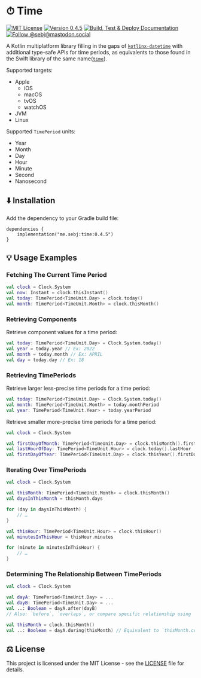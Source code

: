 # ⏱ Time

[![MIT License](https://img.shields.io/github/license/sebj/time?color=lightgray)](LICENSE)
[![Version 0.4.5](https://img.shields.io/github/v/release/sebj/time)](https://github.com/sebj/time/releases)
[![Build, Test & Deploy Documentation](https://github.com/sebj/time/workflows/Build%2C%20Test%20and%20Deploy%20Documentation/badge.svg)](https://github.com/sebj/time/actions/workflows/build-test-documentation.yaml)
[![Follow @sebj@mastodon.social](https://img.shields.io/mastodon/follow/000921252?domain=https%3A%2F%2Fmastodon.social&style=plastic)](https://mastodon.social/@sebj)

A Kotlin multiplatform library filling in the gaps of [`kotlinx-datetime`](https://github.com/Kotlin/kotlinx-datetime) with additional type-safe APIs for time periods, as equivalents to those found in the Swift library of the same name([`time`](https://github.com/davedelong/time)).

Supported targets:
* Apple
  * iOS
  * macOS
  * tvOS
  * watchOS
* JVM
* Linux

Supported `TimePeriod` units:
* Year
* Month
* Day
* Hour
* Minute
* Second
* Nanosecond

## ⬇️ Installation

Add the dependency to your Gradle build file:
```
dependencies {
    implementation("me.sebj:time:0.4.5")
}
```

## 💡 Usage Examples

### Fetching The Current Time Period

```kotlin
val clock = Clock.System
val now: Instant = clock.thisInstant()
val today: TimePeriod<TimeUnit.Day> = clock.today()
val month: TimePeriod<TimeUnit.Month> = clock.thisMonth()
```

### Retrieving Components

Retrieve component values for a time period:
```kotlin
val today: TimePeriod<TimeUnit.Day> = Clock.System.today()
val year = today.year // Ex: 2022
val month = today.month // Ex: APRIL
val day = today.day // Ex: 18
```

### Retrieving TimePeriods

Retrieve larger less-precise time periods for a time period:
```kotlin
val today: TimePeriod<TimeUnit.Day> = Clock.System.today()
val month: TimePeriod<TimeUnit.Month> = today.monthPeriod
val year: TimePeriod<TimeUnit.Year> = today.yearPeriod
```

Retrieve smaller more-precise time periods for a time period:
```kotlin
val clock = Clock.System

val firstDayOfMonth: TimePeriod<TimeUnit.Day> = clock.thisMonth().firstDay
val lastHourOfDay: TimePeriod<TimeUnit.Hour> = clock.today().lastHour
val firstDayOfYear: TimePeriod<TimeUnit.Day> = clock.thisYear().firstDay
```

### Iterating Over TimePeriods

```kotlin
val clock = Clock.System

val thisMonth: TimePeriod<TimeUnit.Month> = clock.thisMonth()
val daysInThisMonth = thisMonth.days

for (day in daysInThisMonth) {
    // …
}

val thisHour: TimePeriod<TimeUnit.Hour> = clock.thisHour()
val minutesInThisHour = thisHour.minutes

for (minute in minutesInThisHour) {
    // …
}
```

### Determining The Relationship Between TimePeriods

```kotlin
val clock = Clock.System

val dayA: TimePeriod<TimeUnit.Day> = ...
val dayB: TimePeriod<TimeUnit.Day> = ...
val ..: Boolean = dayA.after(dayB)
// Also: `before`, `overlaps`, or compare specific relationship using `relation` (see Relations.kt)

val thisMonth = clock.thisMonth()
val ..: Boolean = dayA.during(thisMonth) // Equivalent to `thisMonth.contains(dayA)`
```

## ⚖️ License

This project is licensed under the MIT License - see the [LICENSE](LICENSE) file for details.